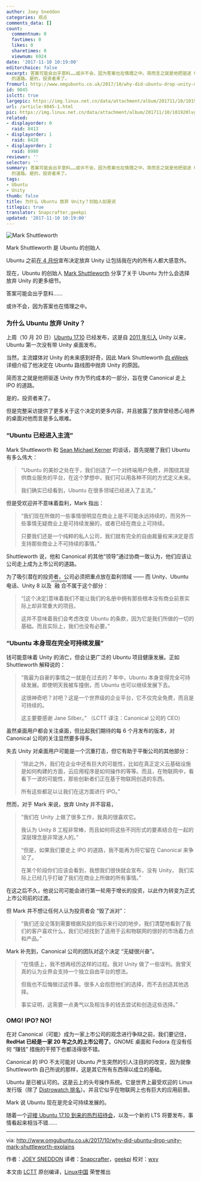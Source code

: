 ```yaml
---
author: Joey Sneddon
categories: 观点
comments_data: []
count:
  commentnum: 0
  favtimes: 0
  likes: 0
  sharetimes: 0
  viewnum: 6924
date: '2017-11-10 10:19:00'
editorchoice: false
excerpt: 答案可能会出乎意料……或许不会，因为答案也在情理之中。简而言之就是他把驱逐 Unity 作为节约成本的一部分，旨在使 Canonical 走上 IPO
  的道路。是的，投资者来了。
fromurl: http://www.omgubuntu.co.uk/2017/10/why-did-ubuntu-drop-unity-mark-shuttleworth-explains
id: 9045
islctt: true
largepic: https://img.linux.net.cn/data/attachment/album/201711/10/101920lvghu2vgh95h4lek.jpg
url: /article-9045-1.html
pic: https://img.linux.net.cn/data/attachment/album/201711/10/101920lvghu2vgh95h4lek.jpg.thumb.jpg
related:
- displayorder: 0
  raid: 8413
- displayorder: 1
  raid: 8428
- displayorder: 2
  raid: 8980
reviewer: ''
selector: ''
summary: 答案可能会出乎意料……或许不会，因为答案也在情理之中。简而言之就是他把驱逐 Unity 作为节约成本的一部分，旨在使 Canonical 走上 IPO
  的道路。是的，投资者来了。
tags:
- Ubuntu
- Unity
thumb: false
title: 为什么 Ubuntu 放弃 Unity？创始人如是说
titlepic: true
translator: Snapcrafter,geekpi
updated: '2017-11-10 10:19:00'
---
```


![Mark Shuttleworth](https://img.linux.net.cn/data/attachment/album/201711/10/101920lvghu2vgh95h4lek.jpg)


Mark Shuttleworth 是 Ubuntu 的创始人


Ubuntu 之前[在 4 月份](/article-8428-1.html)宣布决定放弃 Unity 让包括我在内的所有人都大感意外。


现在，Ubuntu 的创始人 [Mark Shuttleworth](https://en.wikipedia.org/wiki/Mark_Shuttleworth) 分享了关于 Ubuntu 为什么会选择放弃 Unity 的更多细节。


答案可能会出乎意料……


或许不会，因为答案也在情理之中。


### 为什么 Ubuntu 放弃 Unity？


上周（10 月 20 日）[Ubuntu 17.10](/article-8980-1.html) 已经发布，这是自 [2011 年引入](http://www.omgubuntu.co.uk/2010/10/ubuntu-11-04-unity-default-desktop) Unity 以来，Ubuntu 第一次没有带 Unity 桌面发布。


当然，主流媒体对 Unity 的未来感到好奇，因此 Mark Shuttleworth [向 eWeek](http://www.eweek.com/enterprise-apps/canonical-on-path-to-ipo-as-ubuntu-unity-linux-desktop-gets-ditched) 详细介绍了他决定在 Ubuntu 路线图中抛弃 Unity 的原因。


简而言之就是他把驱逐 Unity 作为节约成本的一部分，旨在使 Canonical 走上 IPO 的道路。


是的，投资者来了。


但是完整采访提供了更多关于这个决定的更多内容，并且披露了放弃曾经悉心培养的桌面对他而言是多么艰难。


### “Ubuntu 已经进入主流”


Mark Shuttleworth 和 [Sean Michael Kerner](https://twitter.com/TechJournalist) 的谈话，首先提醒了我们 Ubuntu 有多么伟大：



> 
> “Ubuntu 的美妙之处在于，我们创造了一个对终端用户免费，并围绕其提供商业服务的平台，在这个梦想中，我们可以用各种不同的方式定义未来。
> 
> 
> 我们确实已经看到，Ubuntu 在很多领域已经进入了主流。”
> 
> 
> 


但是受欢迎并不意味着盈利，Mark 指出：



> 
> “我们现在所做的一些事情很明显在商业上是不可能永远持续的，而另外一些事情无疑商业上是可持续发展的，或者已经在商业上可持续。
> 
> 
> 只要我们还是一个纯粹的私人公司，我们就有完全的自由裁量权来决定是否支持那些商业上不可持续的事情。”
> 
> 
> 


Shuttleworth 说，他和 Canonical 的其他“领导”通过协商一致认为，他们应该让公司走上成为上市公司的道路。


为了吸引潜在的投资者，公司必须把重点放在盈利领域 —— 而 Unity、Ubuntu 电话、Unity 8 以及<ruby> 融合 <rt>  convergence </rt></ruby>不属于这个部分：



> 
> “[这个决定]意味着我们不能让我们的名册中拥有那些根本没有商业前景实际上却非常重大的项目。
> 
> 
> 这并不意味着我们会考虑改变 Ubuntu 的条款，因为它是我们所做的一切的基础。而且实际上，我们也没有必要。”
> 
> 
> 


### “Ubuntu 本身现在完全可持续发展”


钱可能意味着 Unity 的消亡，但会让更广泛的 Ubuntu 项目健康发展。正如 Shuttleworth 解释说的：



> 
> “我最为自豪的事情之一就是在过去的 7 年中，Ubuntu 本身变得完全可持续发展。即使明天我被车撞倒，而 Ubuntu 也可以继续发展下去。
> 
> 
> 这很神奇吧？对吧？这是一个世界级的企业平台，它不仅完全免费，而且是可持续的。
> 
> 
> 这主要要感谢 Jane Silber。” （LCTT 译注：Canonical 公司的 CEO）
> 
> 
> 


虽然桌面用户都会关注桌面，但比起我们期待的每 6 个月发布的版本，对 Canonical 公司的关注显然要多得多。


失去 Unity 对桌面用户可能是一个沉重打击，但它有助于平衡公司的其他部分：



> 
> “除此之外，我们在企业中还有巨大的可能性，比如在真正定义云基础设施是如何构建的方面，云应用程序是如何操作的等等。而且，在物联网中，看看下一波的可能性，那些创新者们正在基于物联网创造的东西。
> 
> 
> 所有这些都足以让我们在这方面进行 IPO。”
> 
> 
> 


然而，对于 Mark 来说，放弃 Unity 并不容易，



> 
> “我们在 Unity 上做了很多工作，我真的很喜欢它。
> 
> 
> 我认为 Unity 8 工程非常棒，而且如何将这些不同形式的要素结合在一起的深层理念是非常迷人的。”
> 
> 
> “但是，如果我们要走上 IPO 的道路，我不能再为将它留在 Canonical 来争论了。
> 
> 
> 在某个阶段你们应该会看到，我想我们很快就会宣布，没有 Unity， 我们实际上已经几乎打破了我们在商业上所做的所有事情。”
> 
> 
> 


在这之后不久，他说公司可能会进行第一轮用于增长的投资，以此作为转变为正式上市公司前的过渡。


但 Mark 并不想让任何人认为投资者会 “毁了派对”：



> 
> “我们还没沦落到需要根据风投的指示来行动的地步。我们清楚地看到了我们的客户喜欢什么，我们已经找到了适用于云和物联网的很好的市场着力点和产品。”
> 
> 
> 


Mark 补充到，Canonical 公司的团队对这个决定 “无疑很兴奋”。



> 
> “在情感上，我不想再经历这样的过程。我对 Unity 做了一些误判。我曾天真的认为业界会支持一个独立自由平台的想法。
> 
> 
> 但我也不后悔做过这件事。很多人会抱怨他们的选择，而不去创造其他选择。
> 
> 
> 事实证明，这需要一点勇气以及相当多的钱去尝试和创造这些选择。”
> 
> 
> 


### OMG! IPO? NO!


在对 Canonical（可能）成为一家上市公司的观念进行争辩之前，我们要记住，**RedHat 已经是一家 20 年之久的上市公司了**。GNOME 桌面和 Fedora 在没有任何 “赚钱” 措施的干预下也都活得很不错。


Canonical 的 IPO 不太可能对 Ubuntu 产生突然的引人注目的的改变，因为就像 Shuttleworth 自己所说的那样，这是其它所有东西得以成立的基础。


Ubuntu 是已被认可的。这是云上的头号操作系统。它是世界上最受欢迎的 Linux 发行版（除了 [Distrowatch 排名](http://distrowatch.com/table.php?distribution=ubuntu)）。并且它似乎在物联网上也有巨大的应用前景。


Mark 说 Ubuntu 现在是完全可持续发展的。


随着一个[迎接 Ubuntu 17.10 到来的热烈招待会](http://www.omgubuntu.co.uk/2017/10/ubuntu-17-10-review-roundup)，以及一个新的 LTS 将要发布，事情看起来相当不错……




---


via: <http://www.omgubuntu.co.uk/2017/10/why-did-ubuntu-drop-unity-mark-shuttleworth-explains>


作者：[JOEY SNEDDON](https://plus.google.com/117485690627814051450/?rel=author) 译者：[Snapcrafter](https://github.com/Snapcrafter)，[geekpi](https://github.com/geekpi) 校对：[wxy](https://github.com/wxy)


本文由 [LCTT](https://github.com/LCTT/TranslateProject) 原创编译，[Linux中国](https://linux.cn/) 荣誉推出